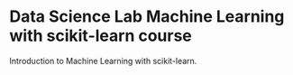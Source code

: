 # Data Science Lab Machine Learning with scikit-learn course

Introduction to Machine Learning with scikit-learn.
